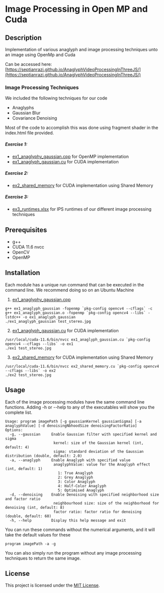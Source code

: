 # Image Processing in Open MP and Cuda


## Description

Implementation of various anaglyph and image processing techniques unto an image using OpenMp and Cuda

Can be accessed here: [https://septianrazi.github.io/AnaglyphVideoProcessingInThreeJS/](https://septianrazi.github.io/AnaglyphVideoProcessingInThreeJS/)

### Image Processing Techniques
We included the following techniques for our code

- Anaglyphs
- Gaussian Blur
- Covariance Denoising

Most of the code to accomplish this was done using fragment shader in the index.html file provided.


##### Exercise 1:
- [ex1_anaglyphy_gaussian.cpp](ex1_anaglyph_gaussian.cpp) for OpenMP implementation
- [ex1_anaglyph_gaussian.cu](ex1_anaglyph_gaussian.cu) for CUDA implementation

##### Exercise 2:
- [ex2_shared_memory](ex2_shared_memory.cu) for CUDA implementation using Shared Memory

##### Exercise 3:
- [ex3_runtimes.xlsx](ex3_runtimes.xlsx) for IPS runtimes of our different image processing techniques


## Prerequisites
- g++
- CUDA 11.6 nvcc
- OpenCV
- OpenMP


## Installation

Each module has a unique run command that can be executed in the command line. We recommend doing so on an Ubuntu Machine

1. [ex1_anaglyphy_gaussian.cpp](ex1_anaglyph_gaussian.cpp)

```
g++ ex1_anaglyph_gaussian -fopenmp `pkg-config opencv4 --cflags` -c 
g++ ex1_anaglyph_gaussian.o -fopenmp `pkg-config opencv4 --libs` -lstdc++ -o ex1_anaglyph_gaussian
./ex1_anaglyph_gaussian test_stereo.jpg
```

2. [ex1_anaglyph_gaussian.cu](ex1_anaglyph_gaussian.cu) for CUDA implementation

```
/usr/local/cuda-11.6/bin/nvcc ex1_anaglyph_gaussian.cu `pkg-config opencv4 --cflags --libs` -o ex1
./ex1 test_stereo.jpg
```

3. [ex2_shared_memory](ex2_shared_memory.cu) for CUDA implementation using Shared Memory

```
/usr/local/cuda-11.6/bin/nvcc ex2_shared_memory.cu `pkg-config opencv4 --cflags --libs` -o ex2
./ex2 test_stereo.jpg
```

## Usage

Each of the image processing modules have the same command line functions. Adding -h or --help to any of the executables will show you the complete list.

```
Usage: program imagePath [-g gaussianKernel gaussianSigma] [-a anaglyphValue] [-d denoisingNbhoodSize denoisingFactorRatio]
Options:
  -g, --gaussian     Enable Gaussian filter with specified kernel and sigma
                      kernel: size of the Gaussian kernel (int, default: 4)
                      sigma: standard deviation of the Gaussian distribution (double, default: 2.0)
  -a, --anaglyph     Enable Anaglyph with specified value
                      anaglyphValue: value for the Anaglyph effect (int, default: 1)
                        1: True Anaglyph
                        2: Grey Anaglyph
                        3: Color Anaglyph
                        4: Half-Color Anaglyph
                        5: Optimised Anaglyph
  -d, --denoising    Enable Denoising with specified neighborhood size and factor ratio
                      neighbourhood size: size of the neighborhood for denoising (int, default: 8)
                      factor ratio: factor ratio for denoising (double, default: 60)
  -h, --help         Display this help message and exit
```

You can run these commands without the numerical arguments, and it will take the default values for these

```
program imagePath -a -g
```

You can also simply run the program without any image processing techniques to return the same image.


## License

This project is licensed under the [MIT License](LICENSE).

